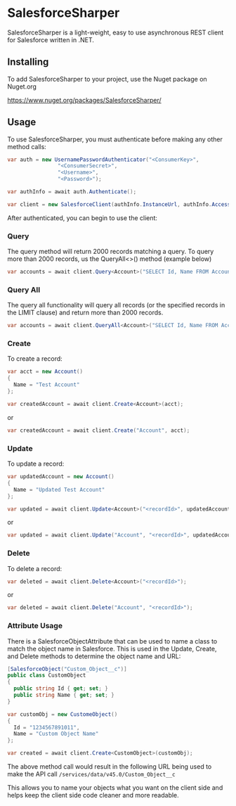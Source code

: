 # SalesforceSharper

SalesforceSharper is a light-weight, easy to use asynchronous REST client for Salesforce written in .NET.

## Installing

To add SalesforceSharper to your project, use the Nuget package on Nuget.org

https://www.nuget.org/packages/SalesforceSharper/

## Usage

To use SalesforceSharper, you must authenticate before making any other method calls:

```csharp
var auth = new UsernamePasswordAuthenticator("<ConsumerKey>",
                "<ConsumerSecret>",
                "<Username>",
                "<Password>");

var authInfo = await auth.Authenticate();

var client = new SalesforceClient(authInfo.InstanceUrl, authInfo.AccessToken);
```

After authenticated, you can begin to use the client:

### Query

The query method will return 2000 records matching a query. To query more than 2000 records, us the QueryAll<>() method (example below)

```csharp
var accounts = await client.Query<Account>("SELECT Id, Name FROM Account");
```

### Query All

The query all functionality will query all records (or the specified records in the LIMIT clause) and return more than 2000 records.

```csharp
var accounts = await client.QueryAll<Account>("SELECT Id, Name FROM Account");
```

### Create

To create a record:

```csharp
var acct = new Account()
{
  Name = "Test Account"
};

var createdAccount = await client.Create<Account>(acct);
```
or
```csharp
var createdAccount = await client.Create("Account", acct);
```

### Update

To update a record:

```csharp
var updatedAccount = new Account()
{
  Name = "Updated Test Account"
};

var updated = await client.Update<Account>("<recordId>", updatedAccount);
```
or
```csharp
var updated = await client.Update("Account", "<recordId>", updatedAccount);
```

### Delete

To delete a record:

```csharp
var deleted = await client.Delete<Account>("<recordId>");
```
or
```csharp
var deleted = await client.Delete("Account", "<recordId>");
```

### Attribute Usage

There is a SalesforceObjectAttribute that can be used to name a class to match the object name in Salesforce. This is used in the Update, Create, and Delete methods to determine the object name and URL:

```csharp
[SalesforceObject("Custom_Object__c")]
public class CustomObject
{
  public string Id { get; set; }
  public string Name { get; set; }
}

var customObj = new CustomeObject()
{
  Id = "1234567891011",
  Name = "Custom Object Name"
};

var created = await client.Create<CustomObject>(customObj);
```

The above method call would result in the following URL being used to make the API call ```/services/data/v45.0/Custom_Object__c```

This allows you to name your objects what you want on the client side and helps keep the client side code cleaner and more readable.
